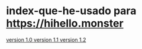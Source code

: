 # index-que-he-usado para https://hihello.monster

<a href="https://hihellomonster.github.io/index-que-he-usado/v1-0.html"> version 1.0 </a> 
<a href="https://hihellomonster.github.io/index-que-he-usado/v1-1.html"> version 1.1 </a> 
<a href="https://hihellomonster.github.io/index-que-he-usado/v1-2.html"> version 1.2 </a> 

